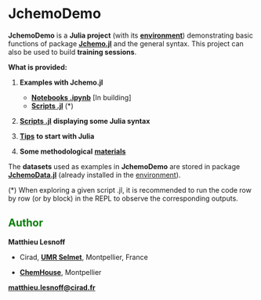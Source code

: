 # JchemoDemo

**JchemoDemo** is a **Julia project** (with its [**environment**](https://github.com/mlesnoff/JchemoDemo/blob/master/Project.toml)) demonstrating basic functions of package [**Jchemo.jl**](https://github.com/mlesnoff/Jchemo.jl) and the general syntax. 
This project can also be used to build **training sessions**. 

**What is provided:**

1. **Examples with Jchemo.jl**
    - [**Notebooks .ipynb**](https://github.com/mlesnoff/JchemoDemo/tree/main/Examples_Jchemo/ipynb) [In building]
    - [**Scripts .jl**](https://github.com/mlesnoff/JchemoDemo/tree/main/Examples_Jchemo/src) (*)

2. [**Scripts .jl**](https://github.com/mlesnoff/JchemoDemo/tree/main/Misc/src) **displaying some Julia syntax**

3. [**Tips**](https://github.com/mlesnoff/JchemoDemo/blob/main/Misc/config.md) **to start with Julia**

4. **Some methodological** [**materials**](https://github.com/mlesnoff/JchemoDemo/tree/main/Misc/annexes)

The **datasets** used as examples in **JchemoDemo** are stored in package [**JchemoData.jl**](https://github.com/mlesnoff/JchemoData.jl) (already installed in the [environment](https://github.com/mlesnoff/JchemoDemo/blob/master/Project.toml)).

(*) When exploring a given script .jl, it is recommended to run the code row by row (or by block) in the REPL to observe the corresponding outputs. 

## <span style="color:green"> **Author** </span> 

**Matthieu Lesnoff**

- Cirad, [**UMR Selmet**](https://umr-selmet.cirad.fr/en), Montpellier, France

- [**ChemHouse**](https://www.chemproject.org/ChemHouse), Montpellier

**matthieu.lesnoff@cirad.fr**



